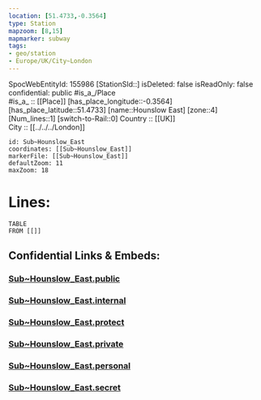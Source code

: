 ```yaml
---
location: [51.4733,-0.3564] 
type: Station 
mapzoom: [8,15] 
mapmarker: subway 
tags:
- geo/station
- Europe/UK/City~London
---
```

SpocWebEntityId: 155986
[StationSId::] 
isDeleted: false
isReadOnly: false
confidential: public
#is_a_/Place  
#is_a_ :: [[Place]] 
[has_place_longitude::-0.3564] 
[has_place_latitude::51.4733] 
[name::Hounslow East] 
[zone::4] 
[Num_lines::1] 
[switch-to-Rail::0] 
Country :: [[UK]]  
City :: [[../../../London]]  


```leaflet
id: Sub~Hounslow_East
coordinates: [[Sub~Hounslow_East]] 
markerFile: [[Sub~Hounslow_East]] 
defaultZoom: 11 
maxZoom: 18
```


# Lines: 
```dataview
TABLE 
FROM [[]] 
```


## Confidential Links & Embeds: 

### [Sub~Hounslow_East.public](/_public/\Earth\Continent\Europe\Europe~North\UK\England\Regions~England\London,Greater\cities~GreaterLondon\Underground\StationSub~Hounslow_East.public.md) 

### [Sub~Hounslow_East.internal](/_internal/\Earth\Continent\Europe\Europe~North\UK\England\Regions~England\London,Greater\cities~GreaterLondon\Underground\StationSub~Hounslow_East.internal.md) 

### [Sub~Hounslow_East.protect](/_protect/\Earth\Continent\Europe\Europe~North\UK\England\Regions~England\London,Greater\cities~GreaterLondon\Underground\StationSub~Hounslow_East.protect.md) 

### [Sub~Hounslow_East.private](/_private/\Earth\Continent\Europe\Europe~North\UK\England\Regions~England\London,Greater\cities~GreaterLondon\Underground\StationSub~Hounslow_East.private.md) 

### [Sub~Hounslow_East.personal](/_personal/\Earth\Continent\Europe\Europe~North\UK\England\Regions~England\London,Greater\cities~GreaterLondon\Underground\StationSub~Hounslow_East.personal.md) 

### [Sub~Hounslow_East.secret](/_secret/\Earth\Continent\Europe\Europe~North\UK\England\Regions~England\London,Greater\cities~GreaterLondon\Underground\StationSub~Hounslow_East.secret.md)

